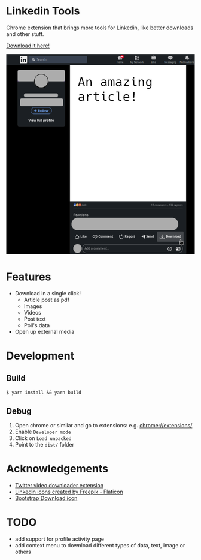 # Linkedin Tools

Chrome extension that brings more tools for Linkedin, like better downloads and other stuff.

[Download it here!](https://chrome.google.com/webstore/detail/linkedin-tools/kcnmjginaijndlfgmgkhgbjjjagnaipi)

![](images/article.png)

# Features

* Download in a single click!
  * Article post as pdf  
  * Images  
  * Videos  
  * Post text
  * Poll's data
* Open up external media

# Development

## Build

```console
$ yarn install && yarn build
```

## Debug

1. Open chrome or similar and go to extensions: e.g. [chrome://extensions/](chrome://extensions/)
2. Enable `Developer mode`
3. Click on `Load unpacked`
4. Point to the `dist/` folder

# Acknowledgements

* [Twitter video downloader extension](https://github.com/mstfsnc/twitter-video-downloader-extension)
* [Linkedin icons created by Freepik - Flaticon](https://www.flaticon.com/free-icons/linkedin)
* [Bootstrap Download icon](https://icons.getbootstrap.com/icons/download/)

# TODO

* add support for profile activity page
* add context menu to download different types of data, text, image or others